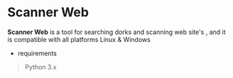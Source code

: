 <!-- Version 1.3 -->
# Scanner Web
**Scanner Web** is a tool for searching dorks and scanning web site's , and it is compatible with all platforms Linux & Windows

* requirements 
> Python 3.x
